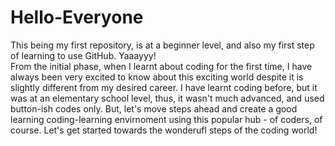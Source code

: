 # Hello-Everyone
This being my first repository, is at a beginner level, and also my first step of learning to use GitHub. Yaaayyy!
<br>
From the initial phase, when I learnt about coding for the first time, I have always been very excited to know about this exciting world despite it is slightly different from my desired career. I have learnt coding before, but it was at an elementary school level, thus, it wasn't much advanced, and used button-ish codes only. But, let's move steps ahead and create a good learning coding-learning envirnoment using this popular hub - of coders, of course. Let's get started towards the wonderufl steps of the coding world!
